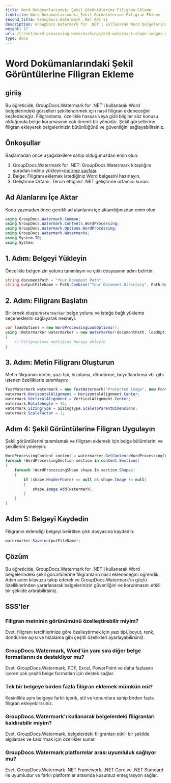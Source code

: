 ```yaml
---
title: Word Dokümanlarındaki Şekil Görüntülerine Filigran Ekleme
linktitle: Word Dokümanlarındaki Şekil Görüntülerine Filigran Ekleme
second_title: GroupDocs.Watermark .NET API'si
description: GroupDocs.Watermark for .NET'i kullanarak Word belgelerindeki görselleri şekillendirmek için nasıl filigran ekleyeceğinizi öğrenin. Bu eğitimle belge güvenliğini artırın.
weight: 17
url: /tr/net/word-processing-watermarkings/add-watermark-shape-images-word-docs/
type: docs
---
```

# Word Dokümanlarındaki Şekil Görüntülerine Filigran Ekleme

## giriiş
Bu öğreticide, GroupDocs.Watermark for .NET'i kullanarak Word belgelerindeki görselleri şekillendirmek için nasıl filigran ekleneceğini keşfedeceğiz. Filigranlama, özellikle hassas veya gizli bilgiler söz konusu olduğunda belge korumasının çok önemli bir yönüdür. Şekil görsellerine filigran ekleyerek belgelerinizin bütünlüğünü ve güvenliğini sağlayabilirsiniz.
## Önkoşullar
Başlamadan önce aşağıdakilere sahip olduğunuzdan emin olun:
1.  GroupDocs.Watermark for .NET: GroupDocs.Watermark kitaplığını şuradan indirip yükleyin:[indirme sayfası](https://releases.groupdocs.com/Watermark/net/).
2. Belge: Filigranı eklemek istediğiniz Word belgesini hazırlayın.
3. Geliştirme Ortamı: Tercih ettiğiniz .NET geliştirme ortamını kurun.
## Ad Alanlarını İçe Aktar
Kodu yazmadan önce gerekli ad alanlarını içe aktardığınızdan emin olun:
```csharp
using GroupDocs.Watermark.Common;
using GroupDocs.Watermark.Contents.WordProcessing;
using GroupDocs.Watermark.Options.WordProcessing;
using GroupDocs.Watermark.Watermarks;
using System.IO;
using System;
```
## 1. Adım: Belgeyi Yükleyin
Öncelikle belgenizin yolunu tanımlayın ve çıktı dosyasının adını belirtin:
```csharp
string documentPath = "Your Document Path";
string outputFileName = Path.Combine("Your Document Directory", Path.GetFileName(documentPath));
```
## 2. Adım: Filigranı Başlatın
 Bir örnek oluştur`Watermarker` belge yolunu ve isteğe bağlı yükleme seçeneklerini sağlayarak nesneyi:
```csharp
var loadOptions = new WordProcessingLoadOptions();
using (Watermarker watermarker = new Watermarker(documentPath, loadOptions))
{
    // Filigranlama mantığını buraya ekleyin
}
```
## 3. Adım: Metin Filigranı Oluşturun
Metin filigranını metin, yazı tipi, hizalama, döndürme, boyutlandırma vb. gibi istenen özelliklerle tanımlayın:
```csharp
TextWatermark watermark = new TextWatermark("Protected image", new Font("Arial", 8));
watermark.HorizontalAlignment = HorizontalAlignment.Center;
watermark.VerticalAlignment = VerticalAlignment.Center;
watermark.RotateAngle = 45;
watermark.SizingType = SizingType.ScaleToParentDimensions;
watermark.ScaleFactor = 1;
```
## Adım 4: Şekil Görüntülerine Filigran Uygulayın
Şekil görüntülerini tanımlamak ve filigranı eklemek için belge bölümlerini ve şekillerini yineleyin:
```csharp
WordProcessingContent content = watermarker.GetContent<WordProcessingContent>();
foreach (WordProcessingSection section in content.Sections)
{
    foreach (WordProcessingShape shape in section.Shapes)
    {
        if (shape.HeaderFooter == null && shape.Image != null)
        {
            shape.Image.Add(watermark);
        }
    }
}
```
## Adım 5: Belgeyi Kaydedin
Filigranın eklendiği belgeyi belirtilen çıktı dosyasına kaydedin:
```csharp
watermarker.Save(outputFileName);
```

## Çözüm
Bu öğreticide, GroupDocs.Watermark for .NET'i kullanarak Word belgelerindeki şekil görüntülerine filigranların nasıl ekleneceğini öğrendik. Adım adım kılavuzu takip ederek ve GroupDocs.Watermark'ın güçlü özelliklerinden yararlanarak belgelerinizin güvenliğini ve korunmasını etkili bir şekilde artırabilirsiniz.
## SSS'ler
### Filigran metninin görünümünü özelleştirebilir miyim?
Evet, filigranı tercihlerinize göre özelleştirmek için yazı tipi, boyut, renk, döndürme açısı ve hizalama gibi çeşitli özellikleri ayarlayabilirsiniz.
### GroupDocs.Watermark, Word'ün yanı sıra diğer belge formatlarını da destekliyor mu?
Evet, GroupDocs.Watermark, PDF, Excel, PowerPoint ve daha fazlasını içeren çok çeşitli belge formatları için destek sağlar.
### Tek bir belgeye birden fazla filigran eklemek mümkün mü?
Kesinlikle aynı belgeye farklı içerik, stil ve konumlara sahip birden fazla filigran ekleyebilirsiniz.
### GroupDocs.Watermark'ı kullanarak belgelerdeki filigranları kaldırabilir miyim?
Evet, GroupDocs.Watermark, belgelerdeki filigranları etkili bir şekilde algılamak ve kaldırmak için özellikler sunar.
### GroupDocs.Watermark platformlar arası uyumluluk sağlıyor mu?
Evet, GroupDocs.Watermark .NET Framework, .NET Core ve .NET Standard ile uyumludur ve farklı platformlar arasında kusursuz entegrasyon sağlar.